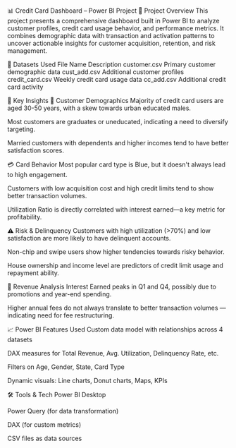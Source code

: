 📊 Credit Card Dashboard – Power BI Project
🚀 Project Overview
This project presents a comprehensive dashboard built in Power BI to analyze customer profiles, credit card usage behavior, and performance metrics. It combines demographic data with transaction and activation patterns to uncover actionable insights for customer acquisition, retention, and risk management.

📂 Datasets Used
File Name	Description
customer.csv	Primary customer demographic data
cust_add.csv	Additional customer profiles
credit_card.csv	Weekly credit card usage data
cc_add.csv	Additional credit card activity

🧠 Key Insights
📌 Customer Demographics
Majority of credit card users are aged 30-50 years, with a skew towards urban educated males.

Most customers are graduates or uneducated, indicating a need to diversify targeting.

Married customers with dependents and higher incomes tend to have better satisfaction scores.

💳 Card Behavior
Most popular card type is Blue, but it doesn't always lead to high engagement.

Customers with low acquisition cost and high credit limits tend to show better transaction volumes.

Utilization Ratio is directly correlated with interest earned—a key metric for profitability.

⚠️ Risk & Delinquency
Customers with high utilization (>70%) and low satisfaction are more likely to have delinquent accounts.

Non-chip and swipe users show higher tendencies towards risky behavior.

House ownership and income level are predictors of credit limit usage and repayment ability.

💸 Revenue Analysis
Interest Earned peaks in Q1 and Q4, possibly due to promotions and year-end spending.

Higher annual fees do not always translate to better transaction volumes — indicating need for fee restructuring.

📈 Power BI Features Used
Custom data model with relationships across 4 datasets

DAX measures for Total Revenue, Avg. Utilization, Delinquency Rate, etc.

Filters on Age, Gender, State, Card Type

Dynamic visuals: Line charts, Donut charts, Maps, KPIs

🛠 Tools & Tech
Power BI Desktop

Power Query (for data transformation)

DAX (for custom metrics)

CSV files as data sources
